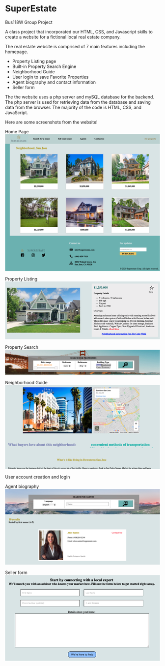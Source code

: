 # SuperEstate
Bus118W Group Project

A class project that incorporated our HTML, CSS, and Javascript skills to create a website for a fictional local real estate company.

The real estate website is comprised of 7 main features including the homepage.
- Property Listing page
- Built-in Property Search Engine
- Neighborhood Guide
- User login to save Favorite Properties
- Agent biography and contact information
- Seller form

The the website uses a php server and mySQL database for the backend. The php server is used for retrieving data from the database and saving data from the browser.
The majority of the code is HTML, CSS, and JavaScript.

Here are some screenshots from the website!

Home Page
![homepage](https://github.com/gtdiehl/superEImages/blob/main/images/homepage.png?raw=true)

Property Listing
![propertylisting](https://github.com/gtdiehl/superEImages/blob/main/images/propertylisting.png?raw=true)

Property Search
![propertysearch](https://github.com/gtdiehl/superEImages/blob/main/images/propertysearch.png?raw=true)

Neighborhood Guide
![neighborhoodguide](https://github.com/gtdiehl/superEImages/blob/main/images/neighborhoodguide.png?raw=true)

User account creation and login

Agent biography
![agents](https://github.com/gtdiehl/superEImages/blob/main/images/agents.png?raw=true)

Seller form
![sellform](https://github.com/gtdiehl/superEImages/blob/main/images/sellform.png?raw=true)
